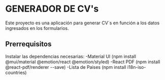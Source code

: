 # GENERADOR DE CV's

Este proyecto es una aplicación para generar CV´s en función a los datos ingresados en los formularios.

## Prerrequisitos
Instalar las dependencias necesarias:
-Material UI (npm install @mui/material @emotion/react @emotion/styled)
-React PDF (npm install @react-pdf/renderer --save)
-Lista de Paises (npm install i18n-iso-countries)
